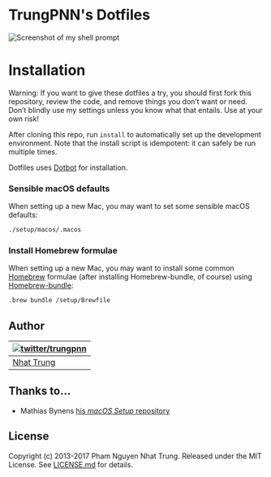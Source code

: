 TrungPNN's Dotfiles
========
![Screenshot of my shell prompt](https://i.imgur.com/sCZeEVj.png)

# Installation
Warning: If you want to give these dotfiles a try, you should first fork this repository, review the code, and remove things you don’t want or need. Don’t blindly use my settings unless you know what that entails. Use at your own risk!

After cloning this repo, run `install` to automatically set up the development
environment. Note that the install script is idempotent: it can safely be run
multiple times.

Dotfiles uses [Dotbot][dotbot] for installation.

### Sensible macOS defaults

When setting up a new Mac, you may want to set some sensible macOS defaults:

```bash
./setup/macos/.macos
```

### Install Homebrew formulae

When setting up a new Mac, you may want to install some common [Homebrew](https://brew.sh/) formulae (after installing Homebrew-bundle, of course) using [Homebrew-bundle](https://github.com/Homebrew/homebrew-bundle):

```bash
.brew bundle /setup/Brewfile
```

## Author

| [![twitter/trungpnn](https://secure.gravatar.com/avatar/06042cc986e2cf5e252174247411e0eb)](https://twitter.com/trungpnn "Follow @trunpnn on Twitter") |
|---|
| [Nhat Trung](https://twitter.com/trungpnn) |

## Thanks to…
* Mathias Bynens [his _macOS Setup_ repository](https://github.com/mathiasbynens/dotfiles)

License
-------

Copyright (c) 2013-2017 Pham Nguyen Nhat Trung. Released under the MIT License. See
[LICENSE.md][license] for details.

[dotbot]: https://github.com/anishathalye/dotbot
[license]: LICENSE.md